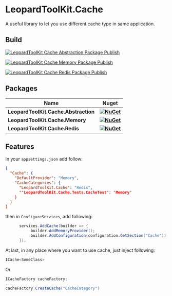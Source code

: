 # LeopardToolKit.Cache
A useful library to let you use different cache type in same application.

## Build
[![LeopardToolKit Cache Abstraction Package Publish](https://github.com/LeopardToolKit/LeopardToolKit.Cache/actions/workflows/Abstraction.yml/badge.svg)](https://github.com/LeopardToolKit/LeopardToolKit.Cache/actions/workflows/Abstraction.yml)

[![LeopardToolKit Cache Memory Package Publish](https://github.com/LeopardToolKit/LeopardToolKit.Cache/actions/workflows/Memory.yml/badge.svg)](https://github.com/LeopardToolKit/LeopardToolKit.Cache/actions/workflows/Memory.yml)

[![LeopardToolKit Cache Redis Package Publish](https://github.com/LeopardToolKit/LeopardToolKit.Cache/actions/workflows/Redis.yml/badge.svg)](https://github.com/LeopardToolKit/LeopardToolKit.Cache/actions/workflows/Redis.yml)

## Packages

| **Name** | **Nuget** |
|----------|:-------------:|
| **LeopardToolKit.Cache.Abstraction** | **[![NuGet](https://buildstats.info/nuget/LeopardToolKit.Cache.Abstraction)](https://www.nuget.org/packages/LeopardToolKit.Cache.Abstraction)**   |
| **LeopardToolKit.Cache.Memory** | **[![NuGet](https://buildstats.info/nuget/LeopardToolKit.Cache.Memory)](https://www.nuget.org/packages/LeopardToolKit.Cache.Memory)**   |
| **LeopardToolKit.Cache.Redis** | **[![NuGet](https://buildstats.info/nuget/LeopardToolKit.Cache.Redis)](https://www.nuget.org/packages/LeopardToolKit.Cache.Redis)**   |

## Features

In your `appsettings.json` add follow:
```json
{
  "Cache": {
    "DefaultProvider": "Memory",
    "CacheCategories": {
      "LeopardToolKit.Cache": "Redis",
      ""LeopardToolKit.Cache.Tests.CacheTest": "Memory"
    }
  }
}
```

then in `ConfigureServices`, add following:
```csharp
      services.AddCache(builder => {
           builder.AddMemoryProvider();
           builder.AddConfiguration(configuration.GetSection("Cache"));
      });
```

At last, in any place where you want to use cache, just inject following:
```csharp
ICache<SomeClass>
```
Or
```csharp
ICacheFactory cacheFactory;
...
cacheFactory.CreateCache("CacheCategory")
```
